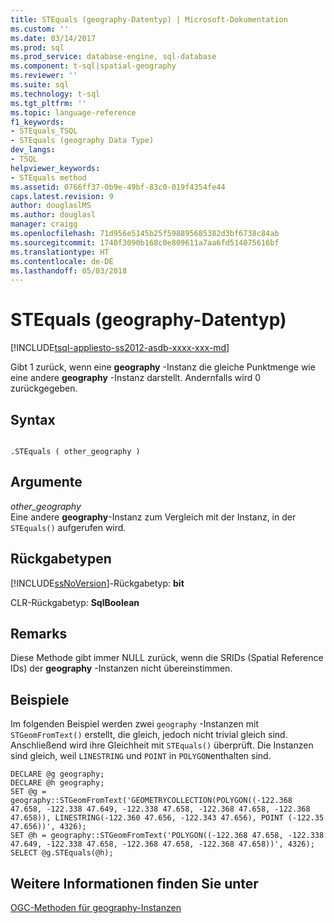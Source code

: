 ```yaml
---
title: STEquals (geography-Datentyp) | Microsoft-Dokumentation
ms.custom: ''
ms.date: 03/14/2017
ms.prod: sql
ms.prod_service: database-engine, sql-database
ms.component: t-sql|spatial-geography
ms.reviewer: ''
ms.suite: sql
ms.technology: t-sql
ms.tgt_pltfrm: ''
ms.topic: language-reference
f1_keywords:
- STEquals_TSQL
- STEquals (geography Data Type)
dev_langs:
- TSQL
helpviewer_keywords:
- STEquals method
ms.assetid: 0766ff37-0b9e-49bf-83c0-019f4354fe44
caps.latest.revision: 9
author: douglaslMS
ms.author: douglasl
manager: craigg
ms.openlocfilehash: 71d956e5145b25f598895685382d3bf6738c84ab
ms.sourcegitcommit: 1740f3090b168c0e809611a7aa6fd514075616bf
ms.translationtype: HT
ms.contentlocale: de-DE
ms.lasthandoff: 05/03/2018
---
```

# <a name="stequals-geography-data-type"></a>STEquals (geography-Datentyp)
[!INCLUDE[tsql-appliesto-ss2012-asdb-xxxx-xxx-md](../../includes/tsql-appliesto-ss2012-asdb-xxxx-xxx-md.md)]

  Gibt 1 zurück, wenn eine **geography** -Instanz die gleiche Punktmenge wie eine andere **geography** -Instanz darstellt. Andernfalls wird 0 zurückgegeben.  
  
## <a name="syntax"></a>Syntax  
  
```  
  
.STEquals ( other_geography )  
```  
  
## <a name="arguments"></a>Argumente  
 *other_geography*  
 Eine andere **geography**-Instanz zum Vergleich mit der Instanz, in der `STEquals()` aufgerufen wird.  
  
## <a name="return-types"></a>Rückgabetypen  
 [!INCLUDE[ssNoVersion](../../includes/ssnoversion-md.md)]-Rückgabetyp: **bit**  
  
 CLR-Rückgabetyp: **SqlBoolean**  
  
## <a name="remarks"></a>Remarks  
 Diese Methode gibt immer NULL zurück, wenn die SRIDs (Spatial Reference IDs) der **geography** -Instanzen nicht übereinstimmen.  
  
## <a name="examples"></a>Beispiele  
 Im folgenden Beispiel werden zwei `geography` -Instanzen mit `STGeomFromText()` erstellt, die gleich, jedoch nicht trivial gleich sind. Anschließend wird ihre Gleichheit mit `STEquals()` überprüft. Die Instanzen sind gleich, weil `LINESTRING` und `POINT` in `POLYGON`enthalten sind.  
  
```  
DECLARE @g geography;  
DECLARE @h geography;  
SET @g = geography::STGeomFromText('GEOMETRYCOLLECTION(POLYGON((-122.368 47.658, -122.338 47.649, -122.338 47.658, -122.368 47.658, -122.368 47.658)), LINESTRING(-122.360 47.656, -122.343 47.656), POINT (-122.35 47.656))', 4326);  
SET @h = geography::STGeomFromText('POLYGON((-122.368 47.658, -122.338 47.649, -122.338 47.658, -122.368 47.658, -122.368 47.658))', 4326);  
SELECT @g.STEquals(@h);  
```  
  
## <a name="see-also"></a>Weitere Informationen finden Sie unter  
 [OGC-Methoden für geography-Instanzen](../../t-sql/spatial-geography/ogc-methods-on-geography-instances.md)  
  
  

